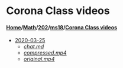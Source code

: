 # Corona Class videos
#### [Home](../../../..)\/[Math](../../..)\/[202](../..)\/[ms18](..)\/[Corona Class videos]()
- [2020-03-25](2020-03-25)
    - [_chat.md_](2020-03-25/chat)
    - [_compressed.mp4_](2020-03-25/compressed.mp4)
    - [_original.mp4_](2020-03-25/original.mp4)
